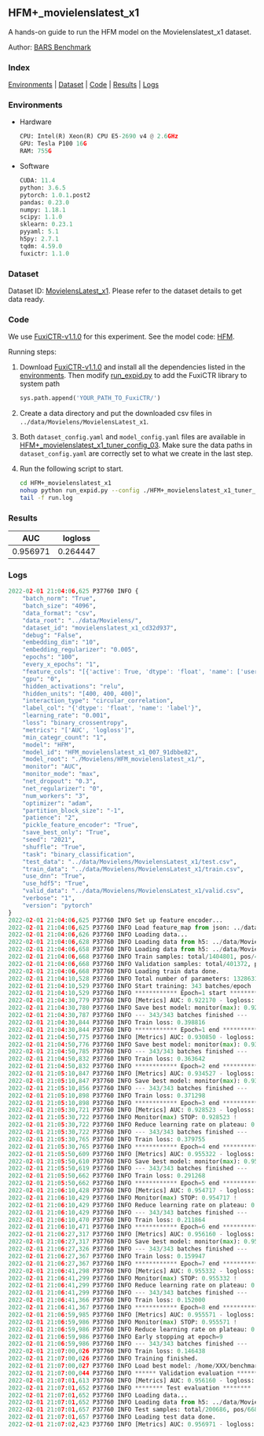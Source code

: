 ## HFM+_movielenslatest_x1

A hands-on guide to run the HFM model on the Movielenslatest_x1 dataset.

Author: [BARS Benchmark](https://github.com/reczoo/BARS/blob/main/CITATION)

### Index
[Environments](#Environments) | [Dataset](#Dataset) | [Code](#Code) | [Results](#Results) | [Logs](#Logs)

### Environments
+ Hardware

  ```python
  CPU: Intel(R) Xeon(R) CPU E5-2690 v4 @ 2.6GHz
  GPU: Tesla P100 16G
  RAM: 755G

  ```

+ Software

  ```python
  CUDA: 11.4
  python: 3.6.5
  pytorch: 1.0.1.post2
  pandas: 0.23.0
  numpy: 1.18.1
  scipy: 1.1.0
  sklearn: 0.23.1
  pyyaml: 5.1
  h5py: 2.7.1
  tqdm: 4.59.0
  fuxictr: 1.1.0
  ```

### Dataset
Dataset ID: [MovielensLatest_x1](https://github.com/reczoo/Datasets/tree/main/MovieLens/MovielensLatest_x1). Please refer to the dataset details to get data ready.

### Code

We use [FuxiCTR-v1.1.0](https://github.com/reczoo/FuxiCTR/tree/v1.1.0) for this experiment. See the model code: [HFM](https://github.com/reczoo/FuxiCTR/blob/v1.1.0/fuxictr/pytorch/models/HFM.py).

Running steps:

1. Download [FuxiCTR-v1.1.0](https://github.com/reczoo/FuxiCTR/archive/refs/tags/v1.1.0.zip) and install all the dependencies listed in the [environments](#environments). Then modify [run_expid.py](./run_expid.py#L5) to add the FuxiCTR library to system path
    
    ```python
    sys.path.append('YOUR_PATH_TO_FuxiCTR/')
    ```

2. Create a data directory and put the downloaded csv files in `../data/Movielens/MovielensLatest_x1`.

3. Both `dataset_config.yaml` and `model_config.yaml` files are available in [HFM+_movielenslatest_x1_tuner_config_03](./HFM+_movielenslatest_x1_tuner_config_03). Make sure the data paths in `dataset_config.yaml` are correctly set to what we create in the last step.

4. Run the following script to start.

    ```bash
    cd HFM+_movielenslatest_x1
    nohup python run_expid.py --config ./HFM+_movielenslatest_x1_tuner_config_03 --expid HFM_movielenslatest_x1_007_91dbbe82 --gpu 0 > run.log &
    tail -f run.log
    ```

### Results

| AUC | logloss  |
|:--------------------:|:--------------------:|
| 0.956971 | 0.264447  |


### Logs
```python
2022-02-01 21:04:06,625 P37760 INFO {
    "batch_norm": "True",
    "batch_size": "4096",
    "data_format": "csv",
    "data_root": "../data/Movielens/",
    "dataset_id": "movielenslatest_x1_cd32d937",
    "debug": "False",
    "embedding_dim": "10",
    "embedding_regularizer": "0.005",
    "epochs": "100",
    "every_x_epochs": "1",
    "feature_cols": "[{'active': True, 'dtype': 'float', 'name': ['user_id', 'item_id', 'tag_id'], 'type': 'categorical'}]",
    "gpu": "0",
    "hidden_activations": "relu",
    "hidden_units": "[400, 400, 400]",
    "interaction_type": "circular_correlation",
    "label_col": "{'dtype': 'float', 'name': 'label'}",
    "learning_rate": "0.001",
    "loss": "binary_crossentropy",
    "metrics": "['AUC', 'logloss']",
    "min_categr_count": "1",
    "model": "HFM",
    "model_id": "HFM_movielenslatest_x1_007_91dbbe82",
    "model_root": "./Movielens/HFM_movielenslatest_x1/",
    "monitor": "AUC",
    "monitor_mode": "max",
    "net_dropout": "0.3",
    "net_regularizer": "0",
    "num_workers": "3",
    "optimizer": "adam",
    "partition_block_size": "-1",
    "patience": "2",
    "pickle_feature_encoder": "True",
    "save_best_only": "True",
    "seed": "2021",
    "shuffle": "True",
    "task": "binary_classification",
    "test_data": "../data/Movielens/MovielensLatest_x1/test.csv",
    "train_data": "../data/Movielens/MovielensLatest_x1/train.csv",
    "use_dnn": "True",
    "use_hdf5": "True",
    "valid_data": "../data/Movielens/MovielensLatest_x1/valid.csv",
    "verbose": "1",
    "version": "pytorch"
}
2022-02-01 21:04:06,625 P37760 INFO Set up feature encoder...
2022-02-01 21:04:06,625 P37760 INFO Load feature_map from json: ../data/Movielens/movielenslatest_x1_cd32d937/feature_map.json
2022-02-01 21:04:06,626 P37760 INFO Loading data...
2022-02-01 21:04:06,628 P37760 INFO Loading data from h5: ../data/Movielens/movielenslatest_x1_cd32d937/train.h5
2022-02-01 21:04:06,658 P37760 INFO Loading data from h5: ../data/Movielens/movielenslatest_x1_cd32d937/valid.h5
2022-02-01 21:04:06,668 P37760 INFO Train samples: total/1404801, pos/467878, neg/936923, ratio/33.31%, blocks/1
2022-02-01 21:04:06,668 P37760 INFO Validation samples: total/401372, pos/134225, neg/267147, ratio/33.44%, blocks/1
2022-02-01 21:04:06,668 P37760 INFO Loading train data done.
2022-02-01 21:04:10,528 P37760 INFO Total number of parameters: 1328631.
2022-02-01 21:04:10,529 P37760 INFO Start training: 343 batches/epoch
2022-02-01 21:04:10,529 P37760 INFO ************ Epoch=1 start ************
2022-02-01 21:04:30,779 P37760 INFO [Metrics] AUC: 0.922170 - logloss: 1.496585
2022-02-01 21:04:30,780 P37760 INFO Save best model: monitor(max): 0.922170
2022-02-01 21:04:30,787 P37760 INFO --- 343/343 batches finished ---
2022-02-01 21:04:30,844 P37760 INFO Train loss: 0.398816
2022-02-01 21:04:30,844 P37760 INFO ************ Epoch=1 end ************
2022-02-01 21:04:50,775 P37760 INFO [Metrics] AUC: 0.930850 - logloss: 0.450947
2022-02-01 21:04:50,776 P37760 INFO Save best model: monitor(max): 0.930850
2022-02-01 21:04:50,785 P37760 INFO --- 343/343 batches finished ---
2022-02-01 21:04:50,832 P37760 INFO Train loss: 0.363642
2022-02-01 21:04:50,832 P37760 INFO ************ Epoch=2 end ************
2022-02-01 21:05:10,847 P37760 INFO [Metrics] AUC: 0.934527 - logloss: 0.319688
2022-02-01 21:05:10,847 P37760 INFO Save best model: monitor(max): 0.934527
2022-02-01 21:05:10,856 P37760 INFO --- 343/343 batches finished ---
2022-02-01 21:05:10,898 P37760 INFO Train loss: 0.371298
2022-02-01 21:05:10,898 P37760 INFO ************ Epoch=3 end ************
2022-02-01 21:05:30,721 P37760 INFO [Metrics] AUC: 0.928523 - logloss: 0.747766
2022-02-01 21:05:30,722 P37760 INFO Monitor(max) STOP: 0.928523 !
2022-02-01 21:05:30,722 P37760 INFO Reduce learning rate on plateau: 0.000100
2022-02-01 21:05:30,722 P37760 INFO --- 343/343 batches finished ---
2022-02-01 21:05:30,765 P37760 INFO Train loss: 0.379755
2022-02-01 21:05:30,765 P37760 INFO ************ Epoch=4 end ************
2022-02-01 21:05:50,609 P37760 INFO [Metrics] AUC: 0.955322 - logloss: 0.267231
2022-02-01 21:05:50,610 P37760 INFO Save best model: monitor(max): 0.955322
2022-02-01 21:05:50,619 P37760 INFO --- 343/343 batches finished ---
2022-02-01 21:05:50,662 P37760 INFO Train loss: 0.291268
2022-02-01 21:05:50,662 P37760 INFO ************ Epoch=5 end ************
2022-02-01 21:06:10,428 P37760 INFO [Metrics] AUC: 0.954717 - logloss: 0.311356
2022-02-01 21:06:10,429 P37760 INFO Monitor(max) STOP: 0.954717 !
2022-02-01 21:06:10,429 P37760 INFO Reduce learning rate on plateau: 0.000010
2022-02-01 21:06:10,429 P37760 INFO --- 343/343 batches finished ---
2022-02-01 21:06:10,470 P37760 INFO Train loss: 0.211864
2022-02-01 21:06:10,471 P37760 INFO ************ Epoch=6 end ************
2022-02-01 21:06:27,317 P37760 INFO [Metrics] AUC: 0.956160 - logloss: 0.267137
2022-02-01 21:06:27,317 P37760 INFO Save best model: monitor(max): 0.956160
2022-02-01 21:06:27,326 P37760 INFO --- 343/343 batches finished ---
2022-02-01 21:06:27,367 P37760 INFO Train loss: 0.159947
2022-02-01 21:06:27,367 P37760 INFO ************ Epoch=7 end ************
2022-02-01 21:06:41,298 P37760 INFO [Metrics] AUC: 0.955332 - logloss: 0.279518
2022-02-01 21:06:41,299 P37760 INFO Monitor(max) STOP: 0.955332 !
2022-02-01 21:06:41,299 P37760 INFO Reduce learning rate on plateau: 0.000001
2022-02-01 21:06:41,299 P37760 INFO --- 343/343 batches finished ---
2022-02-01 21:06:41,366 P37760 INFO Train loss: 0.152000
2022-02-01 21:06:41,367 P37760 INFO ************ Epoch=8 end ************
2022-02-01 21:06:59,985 P37760 INFO [Metrics] AUC: 0.955571 - logloss: 0.278921
2022-02-01 21:06:59,986 P37760 INFO Monitor(max) STOP: 0.955571 !
2022-02-01 21:06:59,986 P37760 INFO Reduce learning rate on plateau: 0.000001
2022-02-01 21:06:59,986 P37760 INFO Early stopping at epoch=9
2022-02-01 21:06:59,986 P37760 INFO --- 343/343 batches finished ---
2022-02-01 21:07:00,026 P37760 INFO Train loss: 0.146438
2022-02-01 21:07:00,026 P37760 INFO Training finished.
2022-02-01 21:07:00,027 P37760 INFO Load best model: /home/XXX/benchmarks/Movielens/HFM_movielenslatest_x1/movielenslatest_x1_cd32d937/HFM_movielenslatest_x1_007_91dbbe82.model
2022-02-01 21:07:00,044 P37760 INFO ****** Validation evaluation ******
2022-02-01 21:07:01,613 P37760 INFO [Metrics] AUC: 0.956160 - logloss: 0.267137
2022-02-01 21:07:01,652 P37760 INFO ******** Test evaluation ********
2022-02-01 21:07:01,652 P37760 INFO Loading data...
2022-02-01 21:07:01,652 P37760 INFO Loading data from h5: ../data/Movielens/movielenslatest_x1_cd32d937/test.h5
2022-02-01 21:07:01,657 P37760 INFO Test samples: total/200686, pos/66850, neg/133836, ratio/33.31%, blocks/1
2022-02-01 21:07:01,657 P37760 INFO Loading test data done.
2022-02-01 21:07:02,423 P37760 INFO [Metrics] AUC: 0.956971 - logloss: 0.264447

```
